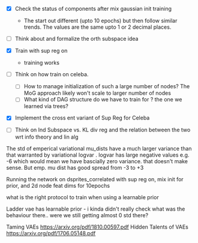 - [x] Check the status of components after mix gaussian init training
	- The start out different (upto 10 epochs) but then follow similar trends. The values are the same upto 1 or 2 decimal places. 
- [ ] Think about and formalize the orth subspace idea
- [x] Train with sup reg on
	- training works
- [ ] Think on how train on celeba. 
	- [ ] How to manage initialization of such a large number of nodes? The MoG approach likely won't scale to larger number of nodes
	- [ ] What kind of DAG structure do we have to train for ? the one we learned via trees?
- [x] Implement the cross ent variant of Sup Reg for Celeba
- [ ] Think on Ind Subspace vs. KL div reg and the relation between the two wrt info theory and lin alg


The std of  emperical variational mu_dists have a much larger variance than that warranted by variational logvar . logvar has large negative values e.g. -6 which would mean we have bascially zero variance. that doesn't make sense. But emp. mu dist has good spread from -3 to +3

Running the network on dsprites_correlated with sup reg on, mix init for prior, and 2d node feat dims for 10epochs


what is the right protocol to train when using a learnable prior

Ladder vae has learnable prior - i kinda didn't really check what was the behaviour there.. were we still getting almost 0 std there?

Taming VAEs https://arxiv.org/pdf/1810.00597.pdf 
Hidden Talents of VAEs https://arxiv.org/pdf/1706.05148.pdf